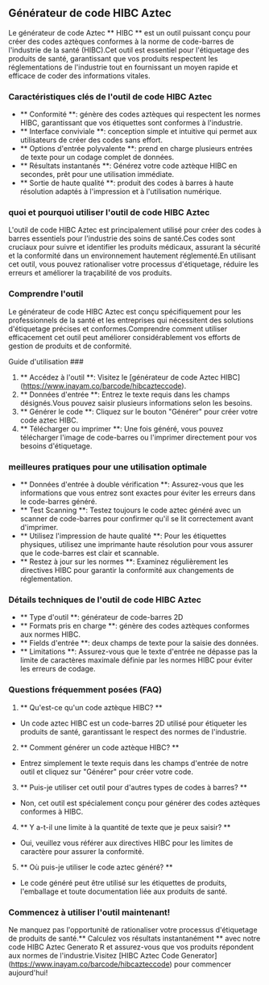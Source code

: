 ## Générateur de code HIBC Aztec

Le générateur de code Aztec ** HIBC ** est un outil puissant conçu pour créer des codes aztèques conformes à la norme de code-barres de l'industrie de la santé (HIBC).Cet outil est essentiel pour l'étiquetage des produits de santé, garantissant que vos produits respectent les réglementations de l'industrie tout en fournissant un moyen rapide et efficace de coder des informations vitales.

### Caractéristiques clés de l'outil de code HIBC Aztec

- ** Conformité **: génère des codes aztèques qui respectent les normes HIBC, garantissant que vos étiquettes sont conformes à l'industrie.
- ** Interface conviviale **: conception simple et intuitive qui permet aux utilisateurs de créer des codes sans effort.
- ** Options d'entrée polyvalente **: prend en charge plusieurs entrées de texte pour un codage complet de données.
- ** Résultats instantanés **: Générez votre code aztèque HIBC en secondes, prêt pour une utilisation immédiate.
- ** Sortie de haute qualité **: produit des codes à barres à haute résolution adaptés à l'impression et à l'utilisation numérique.

### quoi et pourquoi utiliser l'outil de code HIBC Aztec

L'outil de code HIBC Aztec est principalement utilisé pour créer des codes à barres essentiels pour l'industrie des soins de santé.Ces codes sont cruciaux pour suivre et identifier les produits médicaux, assurant la sécurité et la conformité dans un environnement hautement réglementé.En utilisant cet outil, vous pouvez rationaliser votre processus d'étiquetage, réduire les erreurs et améliorer la traçabilité de vos produits.

### Comprendre l'outil

Le générateur de code HIBC Aztec est conçu spécifiquement pour les professionnels de la santé et les entreprises qui nécessitent des solutions d'étiquetage précises et conformes.Comprendre comment utiliser efficacement cet outil peut améliorer considérablement vos efforts de gestion de produits et de conformité.

Guide d'utilisation ###

1. ** Accédez à l'outil **: Visitez le [générateur de code Aztec HIBC] (https://www.inayam.co/barcode/hibcazteccode).
2. ** Données d'entrée **: Entrez le texte requis dans les champs désignés.Vous pouvez saisir plusieurs informations selon les besoins.
3. ** Générer le code **: Cliquez sur le bouton "Générer" pour créer votre code aztec HIBC.
4. ** Télécharger ou imprimer **: Une fois généré, vous pouvez télécharger l'image de code-barres ou l'imprimer directement pour vos besoins d'étiquetage.

### meilleures pratiques pour une utilisation optimale

- ** Données d'entrée à double vérification **: Assurez-vous que les informations que vous entrez sont exactes pour éviter les erreurs dans le code-barres généré.
- ** Test Scanning **: Testez toujours le code aztec généré avec un scanner de code-barres pour confirmer qu'il se lit correctement avant d'imprimer.
- ** Utilisez l'impression de haute qualité **: Pour les étiquettes physiques, utilisez une imprimante haute résolution pour vous assurer que le code-barres est clair et scannable.
- ** Restez à jour sur les normes **: Examinez régulièrement les directives HIBC pour garantir la conformité aux changements de réglementation.

### Détails techniques de l'outil de code HIBC Aztec

- ** Type d'outil **: générateur de code-barres 2D
- ** Formats pris en charge **: génère des codes aztèques conformes aux normes HIBC.
- ** Fields d'entrée **: deux champs de texte pour la saisie des données.
- ** Limitations **: Assurez-vous que le texte d'entrée ne dépasse pas la limite de caractères maximale définie par les normes HIBC pour éviter les erreurs de codage.

### Questions fréquemment posées (FAQ)

1. ** Qu'est-ce qu'un code aztèque HIBC? **
- Un code aztec HIBC est un code-barres 2D utilisé pour étiqueter les produits de santé, garantissant le respect des normes de l'industrie.

2. ** Comment générer un code aztèque HIBC? **
- Entrez simplement le texte requis dans les champs d'entrée de notre outil et cliquez sur "Générer" pour créer votre code.

3. ** Puis-je utiliser cet outil pour d'autres types de codes à barres? **
- Non, cet outil est spécialement conçu pour générer des codes aztèques conformes à HIBC.

4. ** Y a-t-il une limite à la quantité de texte que je peux saisir? **
- Oui, veuillez vous référer aux directives HIBC pour les limites de caractère pour assurer la conformité.

5. ** Où puis-je utiliser le code aztec généré? **
- Le code généré peut être utilisé sur les étiquettes de produits, l'emballage et toute documentation liée aux produits de santé.

### Commencez à utiliser l'outil maintenant!

Ne manquez pas l'opportunité de rationaliser votre processus d'étiquetage de produits de santé.** Calculez vos résultats instantanément ** avec notre code HIBC Aztec Generato R et assurez-vous que vos produits répondent aux normes de l'industrie.Visitez [HIBC Aztec Code Generator] (https://www.inayam.co/barcode/hibcazteccode) pour commencer aujourd'hui!